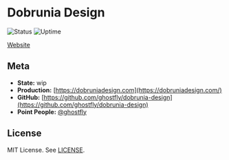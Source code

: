 # Dobrunia Design

![Status](https://status.mimisiku.network/api/badge/24/status)
![Uptime](https://status.mimisiku.network/api/badge/24/uptime)

[Website](https://dobruniadesign.com)

## Meta

- **State:** wip
- **Production:** [https://dobruniadesign.com](https://dobruniadesign.com/)
- **GitHub:** [https://github.com/ghostfly/dobrunia-design](https://github.com/ghostfly/dobrunia-design)
- **Point People:** [@ghostfly](https://github.com/ghostfly)

## License

MIT License. See [LICENSE](LICENSE).

